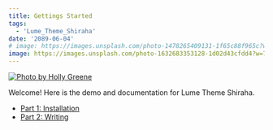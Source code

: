 ```yaml
---
title: Gettings Started
tags:
  - 'Lume_Theme_Shiraha'
date: '2089-06-04'
# image: https://images.unsplash.com/photo-1478265409131-1f65c88f965c?w=720
image: https://images.unsplash.com/photo-1632683353128-1d02d43cfdd4?w=720
---
```


[![Photo by Holly Greene](https://images.unsplash.com/photo-1632683353128-1d02d43cfdd4?w=720)](https://unsplash.com/photos/a-close-up-of-a-snowflake-on-a-blue-background-wD6dXl47YlQ)

<!-- [![Photo by Kelly Sikkema](https://images.unsplash.com/photo-1478265409131-1f65c88f965c?w=720)](https://unsplash.com/photos/hSPVuakrJqs) -->

Welcome! Here is the demo and documentation for Lume Theme Shiraha.

- [Part 1: Installation](../part-1-installation/)
- [Part 2: Writing](../part-2-writing/)
